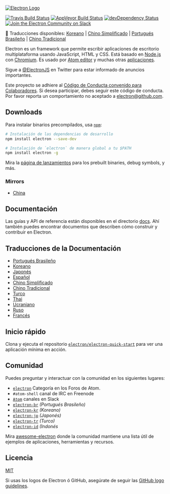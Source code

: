 [![Electron Logo](https://electron.atom.io/images/electron-logo.svg)](https://electron.atom.io/)

[![Travis Build Status](https://travis-ci.org/electron/electron.svg?branch=master)](https://travis-ci.org/electron/electron)
[![AppVeyor Build Status](https://ci.appveyor.com/api/projects/status/kvxe4byi7jcxbe26/branch/master?svg=true)](https://ci.appveyor.com/project/Atom/electron)
[![devDependency Status](https://david-dm.org/electron/electron/dev-status.svg)](https://david-dm.org/electron/electron?type=dev)
[![Join the Electron Community on Slack](http://atom-slack.herokuapp.com/badge.svg)](http://atom-slack.herokuapp.com/)

:memo: Traducciones disponibles: [Koreano](https://github.com/electron/electron/tree/master/docs-translations/ko-KR/project/README.md) | [Chino Simplificado](https://github.com/electron/electron/tree/master/docs-translations/zh-CN/project/README.md) | [Portugués Brasileño](https://github.com/electron/electron/tree/master/docs-translations/pt-BR/project/README.md) | [Chino Tradicional](https://github.com/electron/electron/tree/master/docs-translations/zh-TW/project/README.md)

Electron es un framework que permite escribir aplicaciones de escritorio multiplataforma
usando JavaScript, HTML y CSS. Está basado en [Node.js](https://nodejs.org/) con
[Chromium](http://www.chromium.org). Es usado por [Atom
editor](https://github.com/atom/atom) y muchas otras [aplicaciones](https://electron.atom.io/apps).

Sigue a [@ElectronJS](https://twitter.com/electronjs) en Twitter para estar informado de anuncios
importantes.

Este proyecto se adhiere al [Código de Conducta convenido para Colaboradores](CODE_OF_CONDUCT.md).
Si desea participar, debes seguir este código de conducta. Por favor reporta un comportamiento
no aceptado a electron@github.com.

## Downloads

Para instalar binarios precompilados, usa
[`npm`](https://docs.npmjs.com/):

```sh
# Instalación de las dependencias de desarrollo
npm install electron --save-dev

# Instalación de `electron` de manera global a tu $PATH
npm install electron -g
```

Mira la [página de lanzamientos](https://github.com/electron/electron/releases) para
los prebuilt binaries, debug symbols, y más.

### Mirrors

- [China](https://npm.taobao.org/mirrors/electron)

## Documentación

Las guías y API de referencia están disponibles en el directorio
[docs](https://github.com/electron/electron/tree/master/docs). Ahí también
puedes encontrar documentos que describen cómo construir y contribuir en Electron.

## Traducciones de la Documentación

- [Portugués Brasileño](https://github.com/electron/electron/tree/master/docs-translations/pt-BR)
- [Koreano](https://github.com/electron/electron/tree/master/docs-translations/ko-KR)
- [Japonés](https://github.com/electron/electron/tree/master/docs-translations/jp)
- [Español](https://github.com/electron/electron/tree/master/docs-translations/es)
- [Chino Simplificado](https://github.com/electron/electron/tree/master/docs-translations/zh-CN)
- [Chino Tradicional](https://github.com/electron/electron/tree/master/docs-translations/zh-TW)
- [Turco](https://github.com/electron/electron/tree/master/docs-translations/tr-TR)
- [Thai](https://github.com/electron/electron/tree/master/docs-Translations/th-TH)
- [Ucraniano](https://github.com/electron/electron/tree/master/docs-translations/uk-UA)
- [Ruso](https://github.com/electron/electron/tree/master/docs-translations/ru-RU)
- [Francés](https://github.com/electron/electron/tree/master/docs-translations/fr-FR)

## Inicio rápido

Clona y ejecuta el repositorio [`electron/electron-quick-start`](https://github.com/electron/electron-quick-start)
para ver una aplicación mínima en acción.

## Comunidad

Puedes preguntar y interactuar con la comunidad en los siguientes lugares:
- [`electron`](http://discuss.atom.io/c/electron) Categoría en los Foros de
Atom.
- `#atom-shell` canal de IRC en Freenode
- [`Atom`](http://atom-slack.herokuapp.com/) canales en Slack
- [`electron-br`](https://electron-br.slack.com) *(Portugués Brasileño)*
- [`electron-kr`](http://www.meetup.com/electron-kr/) *(Koreano)*
- [`electron-jp`](https://electron-jp.slack.com) *(Japonés)*
- [`electron-tr`](http://electron-tr.herokuapp.com) *(Turco)*
- [`electron-id`](https://electron-id.slack.com) *(Indonés*

Mira [awesome-electron](https://github.com/sindresorhus/awesome-electron)
donde la comunidad mantiene una lista útil de ejemplos de aplicaciones, herramientas y recursos.

## Licencia

[MIT](https://github.com/electron/electron/blob/master/LICENSE)

Si usas los logos de Electron ó GitHub, asegúrate de seguir las [GitHub logo guidelines](https://github.com/logos).
